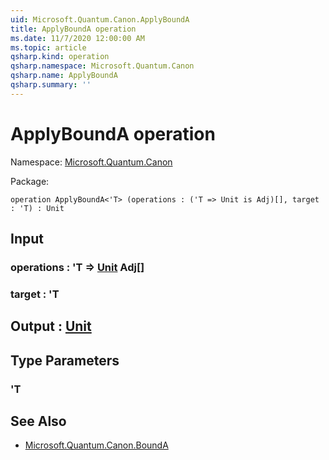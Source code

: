 ```yaml
---
uid: Microsoft.Quantum.Canon.ApplyBoundA
title: ApplyBoundA operation
ms.date: 11/7/2020 12:00:00 AM
ms.topic: article
qsharp.kind: operation
qsharp.namespace: Microsoft.Quantum.Canon
qsharp.name: ApplyBoundA
qsharp.summary: ''
---
```


# ApplyBoundA operation

Namespace: [Microsoft.Quantum.Canon](xref:Microsoft.Quantum.Canon)

Package: [](https://nuget.org/packages/)




```qsharp
operation ApplyBoundA<'T> (operations : ('T => Unit is Adj)[], target : 'T) : Unit
```


## Input

### operations : 'T => [Unit](xref:microsoft.quantum.lang-ref.unit) Adj[]




### target : 'T





## Output : [Unit](xref:microsoft.quantum.lang-ref.unit)



## Type Parameters

### 'T



## See Also

- [Microsoft.Quantum.Canon.BoundA](xref:Microsoft.Quantum.Canon.BoundA)